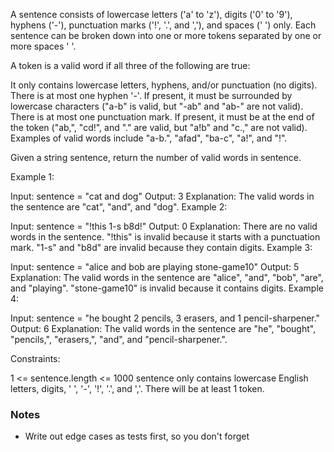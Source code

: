 A sentence consists of lowercase letters ('a' to 'z'), digits ('0' to '9'), hyphens ('-'), punctuation marks ('!', '.', and ','), and spaces (' ') only. Each sentence can be broken down into one or more tokens separated by one or more spaces ' '.

A token is a valid word if all three of the following are true:

It only contains lowercase letters, hyphens, and/or punctuation (no digits).
There is at most one hyphen '-'. If present, it must be surrounded by lowercase characters ("a-b" is valid, but "-ab" and "ab-" are not valid).
There is at most one punctuation mark. If present, it must be at the end of the token ("ab,", "cd!", and "." are valid, but "a!b" and "c.," are not valid).
Examples of valid words include "a-b.", "afad", "ba-c", "a!", and "!".

Given a string sentence, return the number of valid words in sentence.

 

Example 1:

Input: sentence = "cat and  dog"
Output: 3
Explanation: The valid words in the sentence are "cat", "and", and "dog".
Example 2:

Input: sentence = "!this  1-s b8d!"
Output: 0
Explanation: There are no valid words in the sentence.
"!this" is invalid because it starts with a punctuation mark.
"1-s" and "b8d" are invalid because they contain digits.
Example 3:

Input: sentence = "alice and  bob are playing stone-game10"
Output: 5
Explanation: The valid words in the sentence are "alice", "and", "bob", "are", and "playing".
"stone-game10" is invalid because it contains digits.
Example 4:

Input: sentence = "he bought 2 pencils, 3 erasers, and 1  pencil-sharpener."
Output: 6
Explanation: The valid words in the sentence are "he", "bought", "pencils,", "erasers,", "and", and "pencil-sharpener.".
 

Constraints:

1 <= sentence.length <= 1000
sentence only contains lowercase English letters, digits, ' ', '-', '!', '.', and ','.
There will be at least 1 token.


### Notes
- Write out edge cases as tests first, so you don't forget